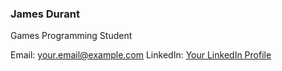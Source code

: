 ### James Durant
Games Programming Student

Email: your.email@example.com
LinkedIn: [Your LinkedIn Profile](https://www.linkedin.com/in/yourname/)

